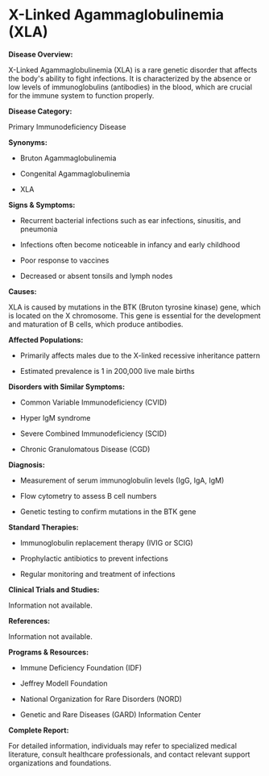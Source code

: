 # X-Linked Agammaglobulinemia (XLA)

**Disease Overview:**
X-Linked Agammaglobulinemia (XLA) is a rare genetic disorder that affects the body's ability to fight infections. It is characterized by the absence or low levels of immunoglobulins (antibodies) in the blood, which are crucial for the immune system to function properly.

**Disease Category:**
Primary Immunodeficiency Disease

**Synonyms:**
- Bruton Agammaglobulinemia
- Congenital Agammaglobulinemia
- XLA

**Signs & Symptoms:**
- Recurrent bacterial infections such as ear infections, sinusitis, and pneumonia
- Infections often become noticeable in infancy and early childhood
- Poor response to vaccines
- Decreased or absent tonsils and lymph nodes

**Causes:**
XLA is caused by mutations in the BTK (Bruton tyrosine kinase) gene, which is located on the X chromosome. This gene is essential for the development and maturation of B cells, which produce antibodies.

**Affected Populations:**
- Primarily affects males due to the X-linked recessive inheritance pattern
- Estimated prevalence is 1 in 200,000 live male births

**Disorders with Similar Symptoms:**
- Common Variable Immunodeficiency (CVID)
- Hyper IgM syndrome
- Severe Combined Immunodeficiency (SCID)
- Chronic Granulomatous Disease (CGD)

**Diagnosis:**
- Measurement of serum immunoglobulin levels (IgG, IgA, IgM)
- Flow cytometry to assess B cell numbers
- Genetic testing to confirm mutations in the BTK gene

**Standard Therapies:**
- Immunoglobulin replacement therapy (IVIG or SCIG)
- Prophylactic antibiotics to prevent infections
- Regular monitoring and treatment of infections

**Clinical Trials and Studies:**
Information not available.

**References:**
Information not available.

**Programs & Resources:**
- Immune Deficiency Foundation (IDF)
- Jeffrey Modell Foundation
- National Organization for Rare Disorders (NORD)
- Genetic and Rare Diseases (GARD) Information Center

**Complete Report:**
For detailed information, individuals may refer to specialized medical literature, consult healthcare professionals, and contact relevant support organizations and foundations.

